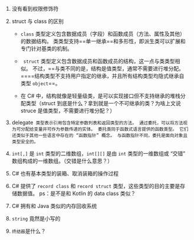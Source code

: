 1. 没有看到权限修饰符

2. struct 与 class 的区别

   * `class` 类型定义包含数据成员（字段）和函数成员（方法、属性及其他）的数据结构。 类类型支持==单一继承==和多形性，即派生类可以扩展和专门针对基类的机制。

   * ` struct` 类型定义包含数据成员和函数成员的结构，这一点与类类型相似。 不过，==与类不同的是，结构是值类型，通常不需要进行堆分配。====结构类型不支持用户指定的继承，并且所有结构类型均隐式继承自类型 `object`==。
   * 在 C# 中，结构就像是轻量级类，是可以实现接口但不支持继承的堆栈分配类型（struct 到底是什么？拿到就是一个不可继承的类？为啥上文说 struce 是值类型，不需要进行堆分配？）

3. delegate` 类型表示引用包含特定参数列表和返回类型的方法。 通过委托，可以将方法视为可分配给变量并可作为参数传递的实体。 委托类同于函数式语言提供的函数类型。 它们还类似于其他一些语言中存在的 “函数指针” 概念。 与函数指针不同，委托是面向对象且类型安全的。` 
4. `int[,]` 是 `int` 类型的二维数组，`int[][]` 是由 `int` 类型的一维数组或 “交错” 数组构成的一维数组。（交错是什么意思？）
5. C# 也有基本类型的装箱、取消装箱的操作过程
6. C# 提供了 `record class` 和 `record struct` 类型，这些类型的目的主要是存储数据值。 ps：是不是和 Kotlin 的 data class 类似？
7. C# 拥有和 Java 类似的内存回收系统
8. `string` 竟然是小写的
9. `终结器`是什么？